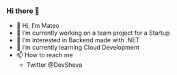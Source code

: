 ### Hi there 👋

- 👋 Hi, I’m Mateo  
- 🔭 I’m currently working on a team project for a Startup  
- 👀 I’m interested in Backend made with .NET   
- 🌱 I’m currently learning Cloud Development  
- 📫 How to reach me   
    - Twitter @DevSheva

<!--
**devsheva/devsheva** is a ✨ _special_ ✨ repository because its `README.md` (this file) appears on your GitHub profile.
--!>
